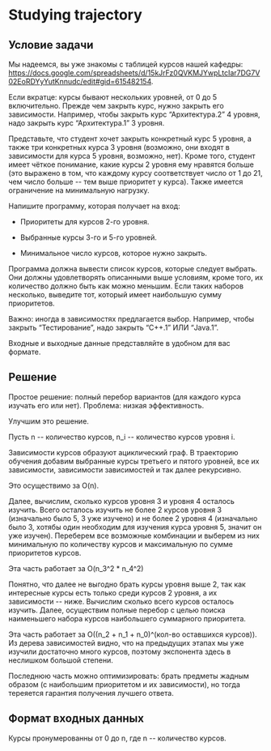 # Studying trajectory

## Условие задачи

Мы надеемся, вы уже знакомы с таблицей курсов нашей кафедры:
https://docs.google.com/spreadsheets/d/15kJrFz0QVKMJYwpLtcIar7DG7V02EoRDYyYutKnnudc/edit#gid=615482154. 


Если вкратце: курсы бывают нескольких уровней, от 0 до 5 включительно. Прежде чем закрыть курс, нужно закрыть его зависимости.  Например, чтобы закрыть курс “Архитектура.2” 4 уровня, надо закрыть курс “Архитектура.1” 3 уровня.

Представьте, что студент хочет закрыть конкретный курс 5 уровня, а также три конкретных курса 3 уровня (возможно, они входят в зависимости для курса 5 уровня, возможно, нет). Кроме того, студент имеет чёткое понимание, какие курсы 2 уровня ему нравятся больше (это выражено в том, что каждому курсу соответствует число от 1 до 21, чем число больше -- тем выше приоритет у курса). Также имеется ограничение на минимальную нагрузку. 

Напишите программу, которая получает на вход:

- Приоритеты для курсов 2-го уровня.

- Выбранные курсы 3-го и 5-го уровней.

- Минимальное число курсов, которое нужно закрыть.

Программа должна вывести список курсов, которые следует выбрать. Они должны удовлетворять описанными выше условиям, кроме того, их количество должно быть как можно меньшим. Если таких наборов несколько, выведите тот, который имеет наибольшую сумму приоритетов. 

Важно: иногда в зависимостях предлагается выбор. Например, чтобы закрыть “Тестирование”, надо закрыть  “C++.1” ИЛИ “Java.1”. 

Входные и выходные данные представляйте в удобном для вас формате.

## Решение

Простое решение: полный перебор вариантов (для каждого курса изучать его или нет). 
Проблема: низкая эффективность.

Улучшим это решение.

Пусть n -- количество курсов, n_i -- количество курсов уровня i.

Зависимости курсов образуют ациклический граф.
В траекторию обучения добавим выбранные курсы третьего и пятого уровней, все их зависимости, зависимости зависимостей и так далее рекурсивно.

Это осуществимо за O(n).

Далее, вычислим, сколько курсов уровня 3 и уровня 4 осталось изучить.
Всего осталось изучить не более 2 курсов уровня 3 (изначально было 5, 3 уже изучено) и не более 2 уровня 4 (изначально было 3, хотябы один необходим для изучения курса уровня 5, значит он уже изучен).
Переберем все возможные комбинации и выберем из них минимальную по количеству курсов и максимальную по сумме приоритетов курсов.

Эта часть работает за O(n_3^2 * n_4^2)

Понятно, что далее не выгодно брать курсы уровня выше 2, так как интересные курсы есть только среди курсов 2 уровня, а их зависимости -- ниже.
Вычислим сколько всего курсов осталось изучить. 
Далее, осуществим полные перебор с целью поиска наименьшего набора курсов наибольшего суммарного приоритета.

Эта часть работает за O((n_2 + n_1 + n_0)^(кол-во оставшихся курсов)).
Из дерева зависимостей видно, что на предыдущих этапах мы уже изучили достаточно много курсов, поэтому экспонента здесь в неслишком большой степени.

Последнюю часть можно оптимизировать: брать предметы жадным образом (с наибольшим приоритетом и их зависимости), но тогда тереяется гарантия получения лучшего ответа.

## Формат входных данных

Курсы пронумерованны от 0 до n, где n -- количество курсов.
